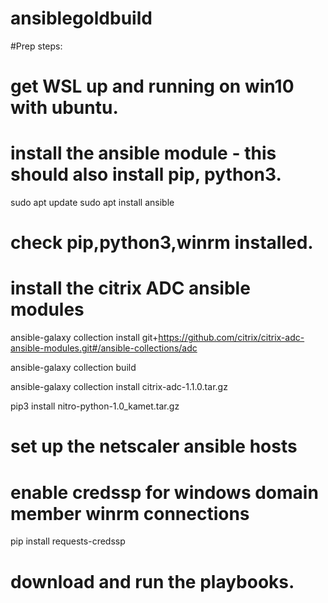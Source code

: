 # ansiblegoldbuild
#Prep steps:

# get WSL up and running on win10 with ubuntu.

# install the ansible module - this should also install pip, python3.
sudo apt update
sudo apt install ansible

# check pip,python3,winrm installed.

# install the citrix ADC ansible modules

ansible-galaxy collection install git+https://github.com/citrix/citrix-adc-ansible-modules.git#/ansible-collections/adc

ansible-galaxy collection build

ansible-galaxy collection install citrix-adc-1.1.0.tar.gz

pip3 install nitro-python-1.0_kamet.tar.gz


# set up the netscaler ansible hosts 

# enable credssp for windows domain member winrm connections

pip install requests-credssp

# download and run the playbooks.

